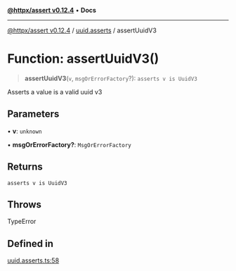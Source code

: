 [**@httpx/assert v0.12.4**](../../README.md) • **Docs**

***

[@httpx/assert v0.12.4](../../README.md) / [uuid.asserts](../README.md) / assertUuidV3

# Function: assertUuidV3()

> **assertUuidV3**(`v`, `msgOrErrorFactory`?): `asserts v is UuidV3`

Asserts a value is a valid uuid v3

## Parameters

• **v**: `unknown`

• **msgOrErrorFactory?**: `MsgOrErrorFactory`

## Returns

`asserts v is UuidV3`

## Throws

TypeError

## Defined in

[uuid.asserts.ts:58](https://github.com/belgattitude/httpx/blob/9d56eb57739de47a2eced4122ffa042138007013/packages/assert/src/uuid.asserts.ts#L58)
